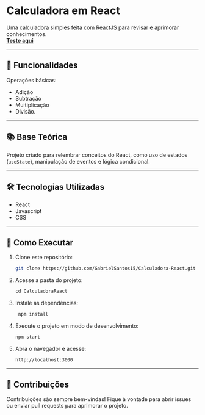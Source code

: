# Calculadora em React

Uma calculadora simples feita com ReactJS para revisar e aprimorar conhecimentos.  
**[Teste aqui](https://gabrielsantos15.github.io/CalculadoraReact/](https://calculadora-react-db34e.web.app/))**

---

## 🚀 **Funcionalidades**  
Operações básicas:
- Adição
- Subtração
- Multiplicação
- Divisão.  

---

## 📚 **Base Teórica**  
Projeto criado para relembrar conceitos do React, como uso de estados (`useState`), manipulação de eventos e lógica condicional.

---

## 🛠️ **Tecnologias Utilizadas**  
- React
- Javascript
- CSS
---

## 🔧 **Como Executar**  
1. Clone este repositório:  
   ```bash
   git clone https://github.com/GabrielSantos15/Calculadora-React.git
   ```
2. Acesse a pasta do projeto:
    ```md
    cd CalculadoraReact
3. Instale as dependências:
   ```md
    npm install
5. Execute o projeto em modo de desenvolvimento:
    ```md
    npm start
7. Abra o navegador e acesse:
     ```md
    http://localhost:3000
---

## 🤝 **Contribuições**  
Contribuições são sempre bem-vindas! Fique à vontade para abrir issues ou enviar pull requests para aprimorar o projeto.  
